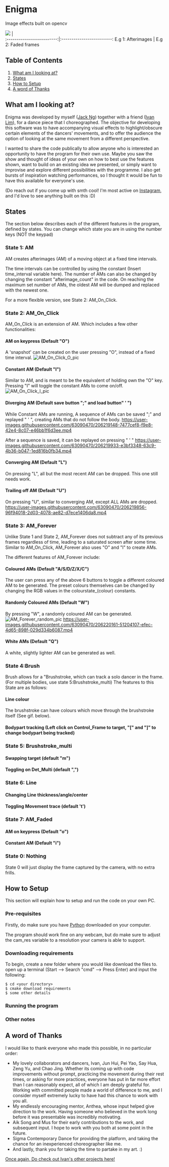 # Enigma
Image effects built on opencv


![](https://github.com/jnzj95/Enigma_/blob/main/Enigma%20sample.png)  |  
:-------------------------:|:-------------------------:
E.g 1: Afterimages         |  E.g 2: Faded frames

## Table of Contents
<ol>
  <li><a href="https://github.com/jnzj95/Enigma_/blob/main/README.md#what-am-i-looking-at">What am I looking at?</a></li>
  <li><a href="https://github.com/jnzj95/Enigma_/blob/main/README.md#states">States</a></li>
  <li><a href="https://github.com/jnzj95/Enigma_/blob/main/README.md#how-to-setup">How to Setup</a></li>
  <li><a href="https://github.com/jnzj95/Enigma_/blob/main/README.md#a-word-of-thanks">A word of Thanks</a></li>
</ol>
 
## What am I looking at?

Enigma was developed by myself (<a href="https://github.com/jnzj95">Jack Ng</a>) together with a friend (<a href="https://github.com/Ivan-LZY">Ivan Lim</a>), for a dance piece that I choreographed. The objective for developing this software was to have accompanying visual effects to highlight/obscure certain elements of the dancers' movements, and to offer the audience the option of looking at the same movement from a different perspective.

I wanted to share the code publically to allow anyone who is interested an opportunity to have the program for their own use. Maybe you saw the show and thought of ideas of your own on how to best use the features shown, want to build on an existing idea we presented, or simply want to improvise and explore different possibilities with the programme. I also get bursts of inspiration watching performances, so I thought it would be fun to have this available for everyone's use.


(Do reach out if you come up with smth cool! I'm most active on <a href="https://www.instagram.com/jkouutktoawski/">Instagram</a>, and I'd love to see anything built on this :D)

## States
The section below describes each of the different features in the program, defined by states. You can change which state you are in using the number keys (NOT the keypad)


 ### State 1: AM
  AM creates afterimages (AM) of a moving object at a fixed time intervals.
  
  The time intervals can be controlled by using the constant (Insert time_interval variable here). The number of AMs can also be changed by changing the constant "afterimage_count" in the code. 
  On reaching the maximum set number of AMs, the oldest AM will be dumped and replaced with the newest one.
  
  For a more flexible version, see State 2: AM_On_Click.
  
  
 ### State 2: AM_On_Click
 AM_On_Click is an extension of AM. Which includes a few other functionalities:
  #### AM on keypress (Default "O")
  A 'snapshot' can be created on the user pressing "O", instead of a fixed time interval.
  ![AM_On_Click_O_pic](https://user-images.githubusercontent.com/63090470/206217929-93b90e56-04a7-4d81-9aba-25775c76c180.png)  
  
  #### Constant AM (Default "I")
  Similar to AM, and is meant to be the equivalent of holding own the "O" key. Pressing "I" will toggle the constant AMs to come on/off.
  ![AM_On_Click_I_pic](https://user-images.githubusercontent.com/63090470/206218027-e230608c-f336-45ff-9f67-941ae60ff990.png)

  
  
  #### Diverging AM (Default save button ";" and load button" ' ")
  While Constant AMs are running, A sequence of AMs can be saved ";" and replayed " ' ", creating AMs that do not follow the body.
    https://user-images.githubusercontent.com/63090470/206219148-7477cef8-f9e8-42e4-8c07-e46bb1f6d3ee.mp4

  After a sequence is saved, it can be replayed on pressing " ' "
    https://user-images.githubusercontent.com/63090470/206219933-e3bf3348-63c9-4b36-b047-1ed816b0fb34.mp4
  
  #### Converging AM (Default "L")
  On pressing "L", all but the most recent AM can be dropped. This one still needs work.
  #### Trailing off AM (Default "U")
  On pressing "U", similar to converging AM, except ALL AMs are dropped.
    https://user-images.githubusercontent.com/63090470/206219856-96f94018-2d03-4078-ae82-d7ece1406da8.mp4


 
 ### State 3: AM_Forever
 Unlike State 1 and State 2, AM_Forever does not subtract any of its previous frames regardless of time, leading to a saturated screen after some time. Similar to AM_On_Click, AM_Forever also uses "O" and "I" to create AMs.
 
 The different features of AM_Forever include:
 
  #### Coloured AMs (Default "A/S/D/Z/X/C")
  The user can press any of the above 6 buttons to toggle a different coloured AM to be generated. The preset colours themselves can be changed by changing the RGB values in the colourstate_(colour) constants. 
  #### Randomly Coloured AMs (Default "W")
  By pressing "W", a randomly coloured AM can be generated.
  ![AM_Forever_random_pic](https://user-images.githubusercontent.com/63090470/206218435-b053e11f-7d97-461c-8e0b-baeef1478919.png)
    https://user-images.githubusercontent.com/63090470/206220161-51204107-efec-4d65-898f-029d334b6087.mp4


  
  #### White AMs (Default "Q")
  A white, slightly lighter AM can be generated as well.
  
 ### State 4:Brush
 Brush allows for a "Brushstroke, which can track a solo dancer in the frame. (For multiple bodies, use state 5:Brushstroke_multi)
 The features to this State are as follows:
  #### Line colour
  The brushstroke can have colours which move through the brushstroke itself (See gif. below).
  #### Bodypart tracking (Left click on Control_Frame to target, "\[" and "\]" to change bodypart being tracked)
  
  
 ### State 5: Brushstroke_multi
  #### Swapping target (default "m")
  #### Toggling on Det_Multi (default ",")
  
  
 ### State 6: Line
   #### Changing Line thickness/angle/center
   #### Toggling Movement trace (default 't')
    
   
 ### State 7: AM_Faded
  #### AM on keypress (Default "o")
  #### Constant AM (Default "i")
  
  
 ### State 0: Nothing
  State 0 will just display the frame captured by the camera, with no extra frills.
  

## How to Setup
This section will explain how to setup and run the code on your own PC.

### Pre-requisites
Firstly, do make sure you have [Python](https://www.python.org/downloads/) downloaded on your computer. 

The program should work fine on any webcam, but do make sure to adjust the cam_res variable to a resolution your camera is able to support.

### Downloading requirements

To begin, create a new folder where you would like download the files to. 
open up a terminal (Start --> Search "cmd" --> Press Enter) and input the following:
```
$ cd <your directory>
$ cmake download requirements
$ some other details
```
### Running the program
### Other notes


## A word of Thanks

<p>I would like to thank everyone who made this possible, in no particular order:</p>
<ul>
<li>My lovely collaborators and dancers, Ivan, Jun Hui, Pei Yao, Say Hua, Zeng Yu, and Chao Jing. Whether its coming up with code improvements without prompt, practicing the movement during their rest times, or asking for more practices, everyone has put in far more effort than I can reasonably expect, all of which I am deeply grateful for. Working with committed people made a world of difference to me, and I consider myself extremely lucky to have had this chance to work with you all.</li>
<li>My endlessly encouraging mentor, Anthea, whose input helped give direction to the work. Having someone who believed in the work long before it was presentable was incredibly motivating.</li>
<li>Aik Song and Mus for their early contributions to the work, and subsequent input. I hope to work with you both at some point in the future.</li>
<li>Sigma Contemporary Dance for providing the platform, and taking the chance for an inexperienced choreographer like me.</li>
<li>And lastly, thank you for taking the time to partake in my art. :)</li>
</ul>

[Once again, Do check out Ivan's other projects here!](https://github.com/Ivan-LZY)
